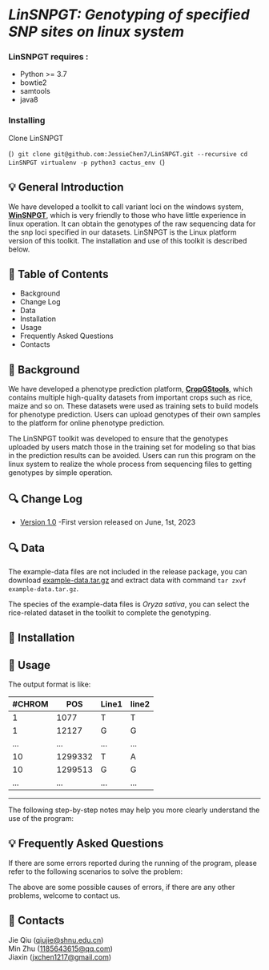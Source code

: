 # ___LinSNPGT: Genotyping of specified SNP sites on linux system___


### LinSNPGT requires :
  - Python >= 3.7 
  - bowtie2 
  - samtools
  - java8

### Installing
Clone LinSNPGT

(```)
git clone git@github.com:JessieChen7/LinSNPGT.git --recursive
cd LinSNPGT
virtualenv -p python3 cactus_env
(```)

## 💡 General Introduction
We have developed a toolkit to call variant loci on the windows system, [**WinSNPGT**](https://github.com/JessieChen7/WinSNPGT), which is very friendly to those who have little experience in linux operation. It can obtain the genotypes of the raw sequencing data for the snp loci specified in our datasets. LinSNPGT is the Linux platform version of this toolkit. The installation and use of this toolkit is described below.

## 📘 Table of Contents

- Background
- Change Log
- Data
- Installation
- Usage
- Frequently Asked Questions
- Contacts

## 🧾 Background
We have developed a phenotype prediction platform, **[CropGStools](http://iagr.genomics.cn/CropGS/#/)**, which contains multiple high-quality datasets from important crops such as rice, maize and so on. These datasets were used as training sets to build models for phenotype prediction. Users can upload genotypes of their own samples to the platform for online phenotype prediction.

The LinSNPGT toolkit was developed to ensure that the genotypes uploaded by users match those in the training set for modeling so that bias in the prediction results can be avoided. Users can run this program on the linux system to realize the whole process from sequencing files to getting genotypes by simple operation.

## 🔍 Change Log
- [Version 1.0](https://github.com/JessieChen7/LinSNPGT) -First version released on June, 1st, 2023

## 🔍 Data
The example-data files are not included in the release package, you can download [example-data.tar.gz](https://figshare.com/articles/dataset/WinSNPGT_example_data/23365061) and extract data with command `tar zxvf example-data.tar.gz`.

The species of the example-data files is *Oryza sativa*, you can select the rice-related dataset in the toolkit to complete the genotyping.
## 🌟 Installation


## 🌟 Usage


The output format is like:

\#CHROM|POS|Line1|line2
---|---|---|---
1|1077|T|T
1|12127|G|G
...|...|...|...
10|1299332|T|A
10|1299513|G|G
...|...|...|...

---
The following step-by-step notes may help you more clearly understand the use of the program:



## 💡 Frequently Asked Questions
If there are some errors reported during the running of the program, please refer to the following scenarios to solve the problem:



The above are some possible causes of errors, if there are any other problems, welcome to contact us.

## 👥 Contacts
Jie Qiu (qiujie@shnu.edu.cn)  
Min Zhu (1185643615@qq.com)  
Jiaxin (jxchen1217@gmail.com)


